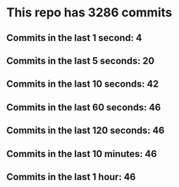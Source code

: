 # This repo has 3286 commits

## Commits in the last 1 second: 4
## Commits in the last 5 seconds: 20
## Commits in the last 10 seconds: 42
## Commits in the last 60 seconds: 46
## Commits in the last 120 seconds: 46
## Commits in the last 10 minutes: 46
## Commits in the last 1 hour: 46
